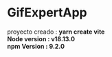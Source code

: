 # GifExpertApp
proyecto creado : <b>yarn create vite<b>
<br/>
Node version : <b>v18.13.0<b/>
<br/>
npm Version : <b>9.2.0<b/>

